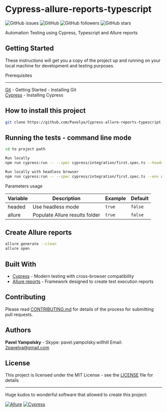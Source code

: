 # Cypress-allure-reports-typescript

<form>
<img alt="GitHub issues" src="https://img.shields.io/github/issues/pavelya/Cypress-allure-reports-typescript?style=for-the-badge">
<img alt="GitHub" src="https://img.shields.io/github/license/pavelya/Cypress-allure-reports-typescript?style=for-the-badge">
<img alt="GitHub followers" src="https://img.shields.io/github/followers/pavelya?style=for-the-badge">
<img alt="GitHub stars" src="https://img.shields.io/github/stars/pavelya/Cypress-allure-reports-typescript?style=for-the-badge">
</form>

Automation Testing using Cypress, Typescript and Allure reports

## Getting Started

These instructions will get you a copy of the project up and running on your local machine for development and testing purposes.

Prerequisites

---

[Git](https://git-scm.com/book/en/v2/Getting-Started-Installing-Git) - Getting Started - Installing Git  
[Cypress](https://docs.cypress.io/guides/getting-started/installing-cypress.html#System-requirements) - Installing Cypress

## How to install this project

```bash
git clone https://github.com/Pavelya/Cypress-allure-reports-typescript.git

```

## Running the tests - command line mode

```bash
cd to project path

Run locally
npm run cypress:run -- --spec cypress/integration/first.spec.ts --headed --env allure=true

Run locally with headless browser
npm run cypress:run -- --spec cypress/integration/first.spec.ts --env allure=true

```

Parameters usage

| Variable | Description                    | Example | Default |
| -------- | ------------------------------ | ------- | ------- |
| headed   | Use headless mode              | `true`  | `false` |
| allure   | Populate Allure results folder | `true`  | `false` |

## Create Allure reports

```bash
allure generate --clean
allure open

```

## Built With

-   [Cypress](https://www.cypress.io/) - Modern testing with cross-browser compatibility
-   [Allure reports](http://allure.qatools.ru/) - Framework designed to create test execution reports

## Contributing

Please read [CONTRIBUTING.md](doc/CONTRIBUTING.md) for details of the process for submitting pull requests.

## Authors

**Pavel Yampolsky** - Skype: pavel.yampolsky.willhill Email: 2pavelya@gmail.com

## License

This project is licensed under the MIT License - see the [LICENSE](LICENSE) file for details

---

Huge kudos to wonderful software that allowed to create this project:

[![Allure](https://avatars3.githubusercontent.com/u/5879127?s=200&v=4)](https://github.com/allure-framework/allure2) [![Cypress](https://www.cypress.io/static/33498b5f95008093f5f94467c61d20ab/05330/cypress-logo.png)](https://www.cypress.io/)
